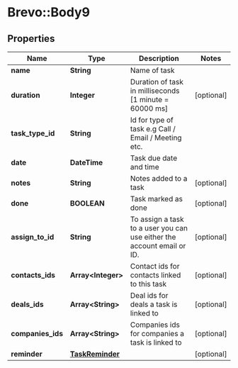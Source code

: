 # Brevo::Body9

## Properties
Name | Type | Description | Notes
------------ | ------------- | ------------- | -------------
**name** | **String** | Name of task | 
**duration** | **Integer** | Duration of task in milliseconds [1 minute &#x3D; 60000 ms] | [optional] 
**task_type_id** | **String** | Id for type of task e.g Call / Email / Meeting etc. | 
**date** | **DateTime** | Task due date and time | 
**notes** | **String** | Notes added to a task | [optional] 
**done** | **BOOLEAN** | Task marked as done | [optional] 
**assign_to_id** | **String** | To assign a task to a user you can use either the account email or ID. | [optional] 
**contacts_ids** | **Array&lt;Integer&gt;** | Contact ids for contacts linked to this task | [optional] 
**deals_ids** | **Array&lt;String&gt;** | Deal ids for deals a task is linked to | [optional] 
**companies_ids** | **Array&lt;String&gt;** | Companies ids for companies a task is linked to | [optional] 
**reminder** | [**TaskReminder**](TaskReminder.md) |  | [optional] 


